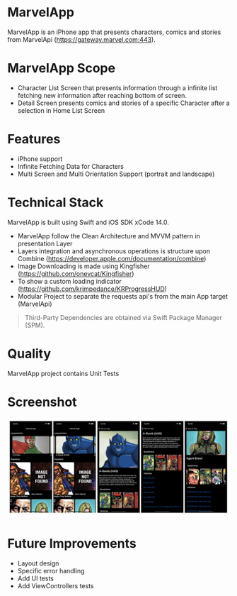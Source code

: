 # MarvelApp

MarvelApp is an iPhone app that presents characters, comics and stories from MarvelApi (https://gateway.marvel.com:443).

# MarvelApp Scope

  - Character List Screen that presents information through a infinite list fetching new information after reaching bottom of screen.
  - Detail Screen presents comics and stories of a specific Character after a selection in Home List Screen

# Features

  - iPhone support
  - Infinite Fetching Data for Characters
  - Multi Screen and Multi Orientation Support (portrait and landscape)

# Technical Stack

MarvelApp is built using Swift and iOS SDK xCode 14.0.

  - MarvelApp follow the Clean Architecture and MVVM pattern in presentation Layer
  - Layers integration and asynchronous operations is structure upon Combine (https://developer.apple.com/documentation/combine)
  - Image Downloading is made using Kingfisher (https://github.com/onevcat/Kingfisher)
  - To show a custom loading indicator (https://github.com/krimpedance/KRProgressHUD)
  - Modular Project to separate the requests api's from the main App target (MarvelApi)

> Third-Party Dependencies are obtained via Swift Package Manager (SPM).

# Quality

MarvelApp project contains Unit Tests

# Screenshot

<img src="https://github.com/cavalcante13/marvelApp/blob/main/assets/marvel_screens.png" alt="drawing"/>

# Future Improvements

- Layout design
- Specific error handling
- Add UI tests
- Add ViewControllers tests
